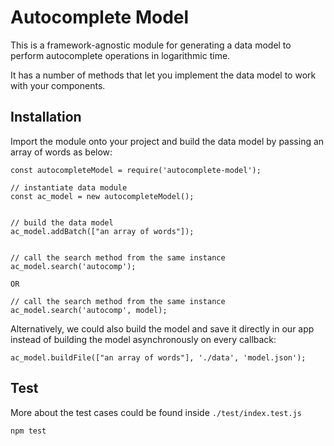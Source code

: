 # Autocomplete Model

This is a framework-agnostic module for generating a data model to perform autocomplete operations in logarithmic time.

It has a number of methods that let you implement the data model to work with your components.

## Installation

Import the module onto your project and build the data model by passing an array of words as below:


```
const autocompleteModel = require('autocomplete-model');

// instantiate data module
const ac_model = new autocompleteModel();


// build the data model
ac_model.addBatch(["an array of words"]);


// call the search method from the same instance 
ac_model.search('autocomp');

OR

// call the search method from the same instance 
ac_model.search('autocomp', model);

```

Alternatively, we could also build the model and save it directly in our app instead of building the model asynchronously on every callback:

`ac_model.buildFile(["an array of words"], './data', 'model.json');`


## Test
More about the test cases could be found inside `./test/index.test.js`

`npm test`
